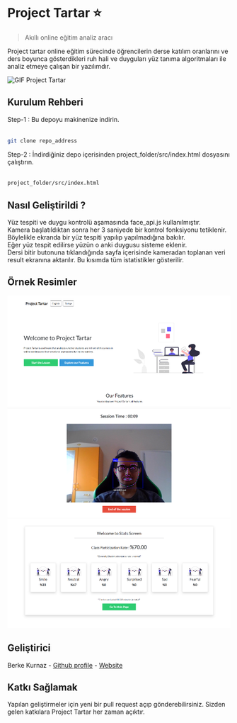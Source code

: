 # Project Tartar ⭐️

> Akıllı online eğitim analiz aracı

Project tartar online eğitim sürecinde öğrencilerin derse katılım oranlarını ve ders boyunca gösterdikleri ruh hali ve duyguları yüz tanıma algoritmaları ile analiz etmeye çalışan bir yazılımdır. <br/>

![GIF Project Tartar](images/demo.gif)


## Kurulum Rehberi
Step-1 : Bu depoyu makinenize indirin.

```bash

git clone repo_address
```

Step-2 : İndirdiğiniz depo içerisinden project_folder/src/index.html dosyasını çalıştırın.

```bash

project_folder/src/index.html
```


## Nasıl Geliştirildi ?
Yüz tespiti ve duygu kontrolü aşamasında face_api.js kullanılmıştır. <br/>
Kamera başlatıldıktan sonra her 3 saniyede bir kontrol fonksiyonu tetiklenir. Böylelikle ekranda bir yüz tespiti yapılıp yapılmadığına bakılır. <br/>
Eğer yüz tespit edilirse yüzün o anki duygusu sisteme eklenir. <br/>
Dersi bitir butonuna tıklandığında sayfa içerisinde kameradan toplanan veri result ekranına aktarılır. Bu kısımda tüm istatistikler gösterilir.


## Örnek Resimler
![Project Tartar Image-1](images/sample_image_1.png)
![Project Tartar Image-2](images/sample_image_2.png)
![Project Tartar Image-3](images/sample_image_3.png)


## Geliştirici
Berke Kurnaz - [Github profile](https://github.com/berkekurnaz) - [Website](berkekurnaz.com)


## Katkı Sağlamak
Yapılan geliştirmeler için yeni bir pull request açıp gönderebilirsiniz. Sizden gelen katkılara Project Tartar her zaman açıktır.